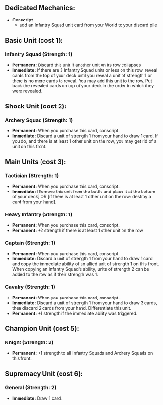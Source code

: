 
## Dedicated Mechanics:

- **Conscript**
  - add an Infantry Squad unit card from your World to your discard pile


## Basic Unit (cost 1):

### Infantry Squad (Strength: 1)
- **Permanent:**
  Discard this unit if another unit on its row collapses
- **Immediate:**
  If there are 3 Infantry Squad units or less on this row:
  reveal cards from the top of your deck until you reveal
  a unit of strength 1 or there is no more cards to reveal.
  You may add this unit to the row.
  Put back the revealed cards on top of your deck
  in the order in which they were revealed.


## Shock Unit (cost 2):

### Archery Squad (Strength: 1)
- **Permanent:**
  When you purchase this card, conscript.
- **Immediate:**
  Discard a unit of strength 1 from your hand to draw 1 card.
  If you do, and there is at least 1 other unit on the row,
  you may get rid of a unit on this front.


## Main Units (cost 3):

### Tactician (Strength: 1)
- **Permanent:**
  When you purchase this card, conscript.
- **Immediate:**
  [Remove this unit from the battle and place it
  at the bottom of your deck]
  OR [if there is at least 1 other unit on the row:
  destroy a card from your hand].

### Heavy Infantry (Strength: 1)
- **Permanent:**
  When you purchase this card, conscript.
- **Permanent:**
  +2 strength if there is at least 1 other unit on the row.

### Captain (Strength: 1)
- **Permanent:**
  When you purchase this card, conscript.
- **Immediate:**
  Discard a unit of strength 1 from your hand to draw 1 card
  and copy the immediate ability of an allied unit of strength 1
  on this front.
  When copying an Infantry Squad's ability, units of strength 2
  can be added to the row as if their strength was 1.

### Cavalry (Strength: 1)
- **Permanent:**
  When you purchase this card, conscript.
- **Immediate:**
  Discard a unit of strength 1 from your hand to draw 3 cards,
  then discard 2 cards from your hand. Differentiate this unit.
- **Permanent:**
  +1 strength if the immediate ability was triggered.


## Champion Unit (cost 5):

### Knight (Strength: 2)
- **Permanent:**
  +1 strength to all Infantry Squads and Archery Squads on this front.


## Supremacy Unit (cost 6):

### General (Strength: 2)
- **Immediate:**
  Draw 1 card.
